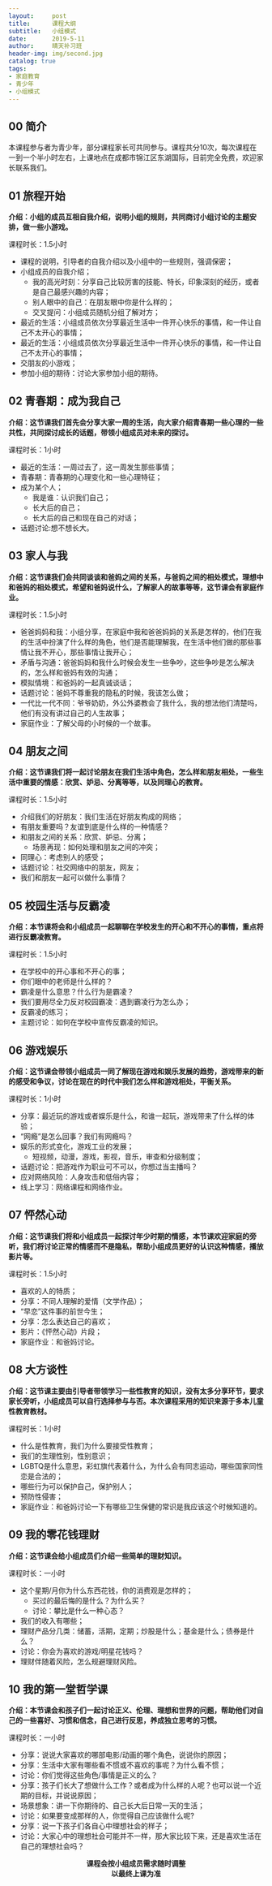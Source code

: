 ```yaml
---
layout:     post
title:      课程大纲
subtitle:  	小组模式
date:       2019-5-11
author:     晴天补习班
header-img: img/second.jpg
catalog: true
tags:
- 家庭教育
- 青少年
- 小组模式
---
```


## 00 简介

本课程参与者为青少年，部分课程家长可共同参与。课程共分10次，每次课程在一到一个半小时左右，上课地点在成都市锦江区东湖国际，目前完全免费，欢迎家长联系我们。

## 01 旅程开始

**介绍：小组的成员互相自我介绍，说明小组的规则，共同商讨小组讨论的主题安排，做一些小游戏。**

课程时长：1.5小时

- 课程的说明，引导者的自我介绍以及小组中的一些规则，强调保密；
- 小组成员的自我介绍； 
  - 我的高光时刻：分享自己比较厉害的技能、特长，印象深刻的经历，或者是自己最感兴趣的内容；
  - 别人眼中的自己：在朋友眼中你是什么样的；
  - 交叉提问：小组成员随机分组了解对方；
- 最近的生活：小组成员依次分享最近生活中一件开心快乐的事情，和一件让自己不太开心的事情；
- 最近的生活：小组成员依次分享最近生活中一件开心快乐的事情，和一件让自己不太开心的事情；
- 交朋友的小游戏；
- 参加小组的期待：讨论大家参加小组的期待。

## 02 青春期：成为我自己

**介绍：这节课我们首先会分享大家一周的生活，向大家介绍青春期一些心理的一些共性，共同探讨成长的话题，带领小组成员对未来的探讨。**

课程时长：1小时

- 最近的生活：一周过去了，这一周发生那些事情；
- 青春期：青春期的心理变化和一些心理特征；
- 成为某个人；
  - 我是谁：认识我们自己；
  - 长大后的自己；
  - 长大后的自己和现在自己的对话；
- 话题讨论:想不想长大。

## 03 家人与我

**介绍：这节课我们会共同谈谈和爸妈之间的关系，与爸妈之间的相处模式，理想中和爸妈的相处模式，希望和爸妈说什么，了解家人的故事等等，这节课会有家庭作业。**

课程时长：1.5小时

- 爸爸妈妈和我：小组分享，在家庭中我和爸爸妈妈的关系是怎样的，他们在我的生活中扮演了什么样的角色，他们是否能理解我，在生活中他们做的那些事情让我不开心，那些事情让我开心；
- 矛盾与沟通：爸爸妈妈和我什么时候会发生一些争吵，这些争吵是怎么解决的，怎么样和爸妈有效的沟通；
- 模拟情境：和爸妈的一起真诚谈话；
- 话题讨论：爸妈不尊重我的隐私的时候，我该怎么做；
- 一代比一代不同：爷爷奶奶，外公外婆教会了我什么，我的想法他们清楚吗，他们有没有讲过自己的人生故事；
- 家庭作业：了解父母的小时候的一个故事。

## 04 朋友之间

**介绍：这节课我们将一起讨论朋友在我们生活中角色，怎么样和朋友相处，一些生活中重要的情感：欣赏、妒忌、分离等等，以及同理心的教育。**

课程时长：1.5小时

- 介绍我们的好朋友：我们生活在好朋友构成的网络；
- 有朋友重要吗？友谊到底是什么样的一种情感？
- 和朋友之间的关系：欣赏、妒忌、分离；
  - 场景再现：如何处理和朋友之间的冲突；
- 同理心：考虑别人的感受；
- 话题讨论：社交网络中的朋友，网友；
- 我们和朋友一起可以做什么事情？

## 05 校园生活与反霸凌

**介绍：本节课将会和小组成员一起聊聊在学校发生的开心和不开心的事情，重点将进行反霸凌教育。**

课程时长：1.5小时

- 在学校中的开心事和不开心的事；
- 你们眼中的老师是什么样的？
- 霸凌是什么意思？什么行为是霸凌？
- 我们要用尽全力反对校园霸凌：遇到霸凌行为怎么办；
- 反霸凌的练习；
- 主题讨论：如何在学校中宣传反霸凌的知识。

## 06 游戏娱乐

**介绍：这节课会带领小组成员一同了解现在游戏和娱乐发展的趋势，游戏带来的新的感受和争议，讨论在现在的时代中我们怎么样和游戏相处，平衡关系。**

课程时长：1小时

- 分享：最近玩的游戏或者娱乐是什么，和谁一起玩，游戏带来了什么样的体验；
- “网瘾”是怎么回事？我们有网瘾吗？
- 娱乐的形式变化，游戏工业的发展；
  - 短视频，动漫，游戏，影视，音乐，审查和分级制度；
- 话题讨论：把游戏作为职业可不可以，你想过当主播吗？
- 应对网络风险：人身攻击和低俗内容；
- 线上学习：网络课程和网络作业。

## 07 怦然心动

**介绍：这节课我们将和小组成员一起探讨年少时期的情感，本节课欢迎家庭的旁听，我们将讨论正常的情感而不是隐私，帮助小组成员更好的认识这种情感，播放影片等。**

课程时长：1.5小时

- 喜欢的人的特质；
- 分享：不同人理解的爱情（文学作品）；
- “早恋”这件事的前世今生；
- 分享：怎么表达自己的喜欢；
- 影片：《怦然心动》片段；
- 家庭作业：和爸妈讨论。

## 08 大方谈性

**介绍：这节课主要由引导者带领学习一些性教育的知识，没有太多分享环节，要求家长旁听，小组成员可以自行选择参与与否。本次课程采用的知识来源于多本儿童性教育教材。**

课程时长：1小时

- 什么是性教育，我们为什么要接受性教育；
- 我们的生理性别，性别意识；
- LGBTQ是什么意思，彩虹旗代表着什么，为什么会有同志运动，哪些国家同性恋是合法的；
- 哪些行为可以保护自己，保护别人；
- 预防性侵害；
- 家庭作业：和爸妈讨论一下有哪些卫生保健的常识是我应该这个时候知道的。

## 09 我的零花钱理财

**介绍：这节课会给小组成员们介绍一些简单的理财知识。**

课程时长：一小时

- 这个星期/月你为什么东西花钱，你的消费观是怎样的；
  - 买过的最后悔的是什么？为什么买？
  - 讨论：攀比是什么一种心态？
- 我们的收入有哪些；
- 理财产品分几类：储蓄，活期，定期；炒股是什么；基金是什么；债券是什么？
- 讨论：你会为喜欢的游戏/明星花钱吗？
- 理财伴随着风险，怎么规避理财风险。

## 10 我的第一堂哲学课

**介绍：本节课会和孩子们一起讨论正义、伦理、理想和世界的问题，帮助他们对自己的一些喜好、习惯和信念，自己进行反思，养成独立思考的习惯。**

课程时长：一小时

- 分享：说说大家喜欢的哪部电影/动画的哪个角色，说说你的原因；
- 分享：生活中大家有哪些看不惯或不喜欢的事呢？为什么看不惯；
- 讨论：你们觉得这些角色/事情是正义的么？
- 分享：孩子们长大了想做什么工作？或者成为什么样的人呢？也可以说一个近期的目标，并说说原因；
- 场景想象：讲一下你期待的、自己长大后日常一天的生活；
- 讨论：如果要变成那样的人，你觉得自己应该做什么呢?
- 分享：说一下孩子们各自心中理想社会的样子；
- 讨论：大家心中的理想社会可能并不一样，那大家比较下来，还是喜欢生活在自己的理想社会吗？

<center><strong>课程会按小组成员需求随时调整</strong>

<center><strong>以最终上课为准


